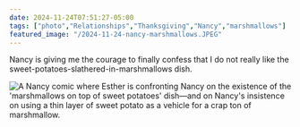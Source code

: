 ```yaml
---
date: 2024-11-24T07:51:27-05:00
tags: ["photo","Relationships","Thanksgiving","Nancy","marshmallows"]
featured_image: "/2024-11-24-nancy-marshmallows.JPEG"
---
```

Nancy is giving me the courage to finally confess that I do not really like the sweet-potatoes-slathered-in-marshmallows dish.

![A Nancy comic where Esther is confronting Nancy on the existence of the 'marshmallows on top of sweet potatoes' dish—and on Nancy's insistence on using a thin layer of sweet potato as a vehicle for a crap ton of marshmallow.](/2024-11-24-nancy-marshmallows.JPEG)